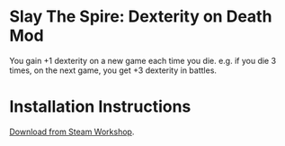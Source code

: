 # Slay The Spire: Dexterity on Death Mod

You gain +1 dexterity on a new game each time you die. e.g. if you die 3 times, on the next game, you get +3 dexterity in battles. 

# Installation Instructions

[Download from Steam Workshop](https://steamcommunity.com/sharedfiles/filedetails/?id=2987562094).
